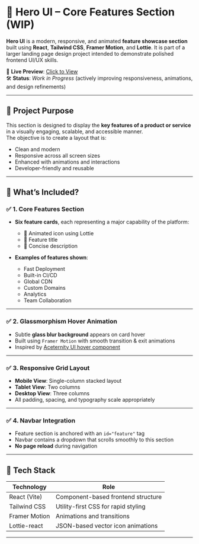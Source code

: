# 🚀 Hero UI – Core Features Section (WIP)

**Hero UI** is a modern, responsive, and animated **feature showcase section** built using **React**, **Tailwind CSS**, **Framer Motion**, and **Lottie**. It is part of a larger landing page design project intended to demonstrate polished frontend UI/UX skills.

🔗 **Live Preview**: [Click to View](https://asrakumari.github.io/hero-ui/)  
🛠️ **Status**: _Work in Progress_ (actively improving responsiveness, animations, and design refinements)

---

## 📌 Project Purpose

This section is designed to display the **key features of a product or service** in a visually engaging, scalable, and accessible manner.  
The objective is to create a layout that is:
- Clean and modern
- Responsive across all screen sizes
- Enhanced with animations and interactions
- Developer-friendly and reusable

---

## 🎯 What’s Included?

### ✅ 1. Core Features Section

- **Six feature cards**, each representing a major capability of the platform:
  - 🔁 Animated icon using Lottie
  - 📝 Feature title
  - 📄 Concise description

- **Examples of features shown**:
  - Fast Deployment
  - Built-in CI/CD
  - Global CDN
  - Custom Domains
  - Analytics
  - Team Collaboration

---

### ✅ 2. Glassmorphism Hover Animation

- Subtle **glass blur background** appears on card hover
- Built using `Framer Motion` with smooth transition & exit animations
- Inspired by [Aceternity UI hover component](https://www.aceternity.com/components/hover-effect)

---

### ✅ 3. Responsive Grid Layout

- **Mobile View**: Single-column stacked layout
- **Tablet View**: Two columns
- **Desktop View**: Three columns
- All padding, spacing, and typography scale appropriately

---

### ✅ 4. Navbar Integration

- Feature section is anchored with an `id="feature"` tag
- Navbar contains a dropdown that scrolls smoothly to this section
- **No page reload** during navigation

---

## 🧰 Tech Stack

| Technology      | Role                                 |
|----------------|--------------------------------------|
| React (Vite)    | Component-based frontend structure   |
| Tailwind CSS    | Utility-first CSS for rapid styling |
| Framer Motion   | Animations and transitions           |
| Lottie-react    | JSON-based vector icon animations    |

---
